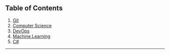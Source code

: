## Table of Contents
1. [Git](./notes/git/git_note.md)
2. [Computer Science](./notes/cs/cs_note.md)
3. [DevOps](./notes/devops/devops_note.md)
4. [Machine Learning]()
5. [C#](./notes/programming_language/csharp/csharp_note.md)

---
